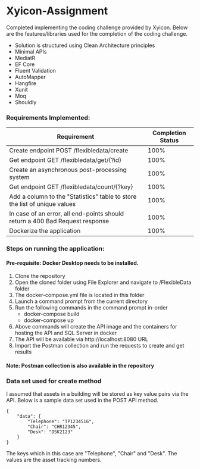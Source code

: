 # Xyicon-Assignment

Completed implementing the coding challenge provided by Xyicon. Below are the features/libraries used for the completion of the coding challenge.

-   Solution is structured using Clean Architecture principles
-   Minimal APIs
-   MediatR
-   EF Core
-   Fluent Validation
-   AutoMapper
-   Hangfire
-   Xunit
-   Moq
-   Shouldly

### Requirements Implemented:
| **Requirement**                           | **Completion Status** |
|-------------------------------------------|-----------------------|
| Create endpoint POST /flexibledata/create | 100%                  |
| Get endpoint GET /flexibledata/get/{?id}  | 100%                  |
| Create an asynchronous post-processing system  | 100%                  |
| Get endpoint GET /flexibledata/count/{?key}  | 100%                  |
| Add a column to the "Statistics" table to store the list of unique values | 100% |
| In case of an error, all end-points should return a 400 Bad Request response | 100% |
| Dockerize the application | 100% |

### Steps on running the application:

#### Pre-requisite: Docker Desktop needs to be installed.
1. Clone the repository
2. Open the cloned folder using File Explorer and navigate to /FlexibleData folder
3. The docker-compose.yml file is located in this folder
4. Launch a command prompt from the current directory
5. Run the following commands in the command prompt in-order
   - docker-compose build
   - docker-compose up
6. Above commands will create the API image and the containers for hosting the API and SQL Server in docker
7. The API will be available via http://localhost:8080 URL
8. Import the Postman collection and run the requests to create and get results

#### Note: Postman collection is also available in the repository

### Data set used for create method
I assumed that assets in a building will be stored as key value pairs via the API. Below is a sample data set used in the POST API method.

```
{
    "data": {
        "Telephone": "TP1234516",
        "Chair": "CHR12345",
        "Desk": "DSK2123"
    }
}
```

The keys which in this case are "Telephone", "Chair" and "Desk". The values are the asset tracking numbers.